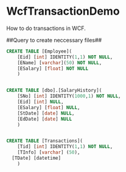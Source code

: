 # WcfTransactionDemo
How to do transactions in WCF.


##Query to create neccessary files##

```sql
CREATE TABLE [Employee](
	[Eid] [int] IDENTITY(1,1) NOT NULL,
	[EName] [varchar](50) NOT NULL,
	[ESalary] [float] NOT NULL
	)


CREATE TABLE [dbo].[SalaryHistory](
	[SNo] [int] IDENTITY(1000,1) NOT NULL,
	[Eid] [int] NULL,
	[ESalary] [float] NULL,
	[StDate] [date] NULL,
	[EdDate] [date] NULL
	)


CREATE TABLE [Transactions](
	[Tid] [int] IDENTITY(1,1) NOT NULL,
	[TInfo] [varchar] (50),	
  [TDate] [datetime]	
	)
```
